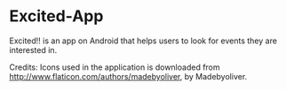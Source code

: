 # Excited-App
Excited!! is an app on Android that helps users to look for events they are interested in.

Credits: Icons used in the application is downloaded from http://www.flaticon.com/authors/madebyoliver, by Madebyoliver.
